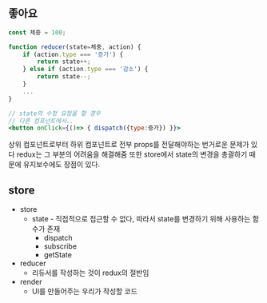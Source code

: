 
## 좋아요

```jsx
const 체중 = 100;

function reducer(state=체중, action) {
	if (action.type === '증가') {
		return state++;
	} else if (action.type === '감소') {
		return state--;
	}
	...
}

// state의 수정 요청을 할 경우
// 다른 컴포넌트에서..
<button onClick={()=> { dispatch({type:증가}) }}>
```

상위 컴포넌트로부터 하위 컴포넌트로 전부 props를 전달해야하는 번거로운 문제가 있다
redux는 그 부분의 어려움을 해결해줌
또한 store에서 state의 변경을 총괄하기 때문에 유지보수에도 장점이 있다.

## store

- store
	- state - 직접적으로 접근할 수 없다, 따라서 state를 변경하기 위해 사용하는 함수가 존재
		- dispatch
		- subscribe
		- getState
- reducer
	- 리듀서를 작성하는 것이 redux의 절반임
- render
	- UI를 만들어주는 우리가 작성할 코드